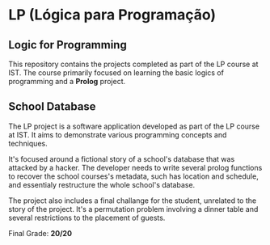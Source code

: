# LP (Lógica para Programação)
## Logic for Programming

This repository contains the projects completed as part of the LP course at IST. The course primarily focused on learning the basic logics of programming and a **Prolog** project.

## School Database

The LP project is a software application developed as part of the LP course at IST. It aims to demonstrate various programming concepts and techniques.

It's focused around a fictional story of a school's database that was attacked by a hacker. The developer needs to write several prolog functions to recover the school courses's metadata, such has location and schedule, and essentialy restructure the whole school's database.

The project also includes a final challange for the student, unrelated to the story of the project. It's a permutation problem involving a dinner table and several restrictions to the placement of guests.

Final Grade: **20/20**